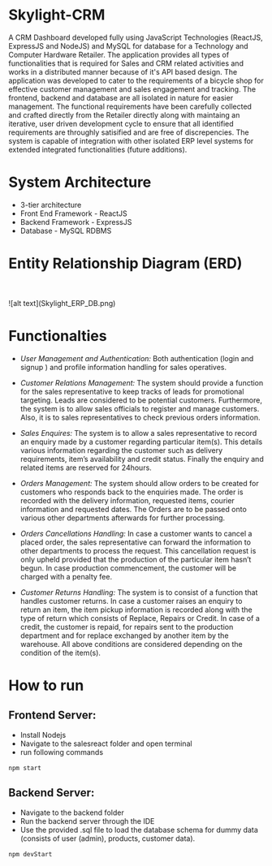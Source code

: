 # Skylight-CRM
 A CRM Dashboard developed fully using JavaScript Technologies (ReactJS, ExpressJS and NodeJS) and MySQL for database for a Technology and Computer Hardware Retailer. The application provides all types of functionalities that is required for Sales and CRM related activities and works in a distributed manner because of it's API based design. The application was developed to cater to the requirements of a bicycle shop for effective customer management and sales engagement and tracking. The frontend, backend and database are all isolated in nature for easier management. The functional requirements have been carefully collected and crafted directly from the Retailer directly along with maintaing an iterative, user driven development cycle to ensure that all identified requirements are throughly satisified and are free of discrepencies. The system is capable of integration with other isolated ERP level systems for extended integrated functionalities (future additions).
 
 # System Architecture
 - 3-tier architecture
 - Front End Framework - ReactJS
 - Backend Framework - ExpressJS
 - Database - MySQL RDBMS

 # Entity Relationship Diagram (ERD)
 </br>
 </br>
 ![alt text](Skylight_ERP_DB.png)
 
 # Functionalties
- *User Management and Authentication:*
Both authentication (login and signup ) and profile information handling for sales operatives. 

- *Customer Relations Management:*
The system should provide a function for the sales representative to keep tracks of leads for promotional targeting. Leads are considered to be potential customers. Furthermore, the system is to allow sales officials to register and manage customers. Also, it is to sales representatives to check previous orders information.

- *Sales Enquires:*
The system is to allow a sales representative to record an enquiry made by a customer regarding particular item(s). This details various information regarding the customer such as delivery requirements, item’s availability and credit status. Finally the enquiry and related items are reserved for 24hours. 

- *Orders Management:*
The system should allow orders to be created for customers who responds back to the enquiries made. The order is recorded with the delivery information, requested items, courier information and requested dates. The Orders are to be passed onto various other departments afterwards for further processing.

- *Orders Cancellations Handling:*
In case a customer wants to cancel a placed order, the sales representative can forward the information to other departments to process the request. This cancellation request is only upheld provided that the production of the particular item hasn’t begun. In case production commencement, the customer will be charged with a penalty fee.

- *Customer Returns Handling:*
The system is to consist of a function that handles customer returns. In case a customer raises an enquiry to return an item, the item pickup information is recorded along with the type of return which consists of Replace, Repairs or Credit. In case of a credit, the customer is repaid, for repairs sent to the production department and for replace exchanged by another item by the warehouse. All above conditions are considered depending on the condition of the item(s).


# How to run

## Frontend Server:
- Install Nodejs
- Navigate to the salesreact folder and open terminal
- run following commands
```
npm start
```
## Backend Server:
- Navigate to the backend folder
- Run the backend server through the IDE
- Use the provided .sql file to load the database schema for dummy data (consists of user (admin), products, customer data).
```
npm devStart
```
